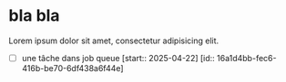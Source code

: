 
# bla bla

Lorem ipsum dolor sit amet, consectetur adipisicing elit.

- [ ] une tâche dans job queue [start:: 2025-04-22] [id:: 16a1d4bb-fec6-416b-be70-6df438a6f44e]
